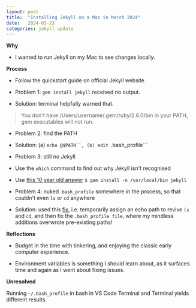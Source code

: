 ```yaml
---
layout: post
title:  "Installing Jekyll on a Mac in March 2024"
date:   2024-03-23
categories: jekyll update
---
```

**Why**

- I wanted to run Jekyll on my Mac to see changes locally.

**Process**

- Follow the quickstart guide on official Jekyll website

- Problem 1: `gem install jekyll` received no output.

- Solution: terminal helpfully warned that.

>You don't have /Users/username/.gem/ruby/2.6.0/bin in your PATH, gem executables will not run.

- Problem 2: find the PATH

- Solution: (a) ```echo @$PATH``, (b) edit ```.bash_profile```

- Problem 3: still no Jekyll

- Use the ```which``` command to find out why Jekyll isn't recognised
- Use [this 10 year old answer](https://stackoverflow.com/questions/8146249/jekyll-command-not-found) ```$ gem install -n /usr/local/bin jekyll```

- Problem 4: nuked .```bash_profile``` somewhere in the process, so that couldn't even  ```ls``` or ```cd``` anywhere
- Solution: used this [fix](https://apple.stackexchange.com/questions/22859/bash-ls-command-not-found), i.e. temporarily assign an echo path to revive ```ls``` and ```cd```, and then fix the ```.bash_profile file```, where my mindless additions overwrote pre-existing paths!

**Reflections**

- Budget in the time with tinkering, and enjoying the classic early computer experience.

- Environment variables is something I should learn about, as it surfaces time and again as I went about fixing issues.

**Unresolved**

Running ```~/.bash_profile``` in bash in VS Code Terminal and Terminal yields different results.